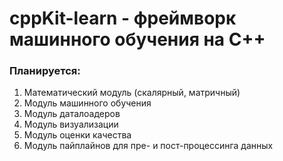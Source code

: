 # cppKit-learn - фреймворк машинного обучения на C++ 

### Планируется:
1. Математический модуль (скалярный, матричный)
2. Модуль машинного обучения
3. Модуль даталоадеров
4. Модуль визуализации
5. Модуль оценки качества
6. Модуль пайплайнов для пре- и пост-процессинга данных
